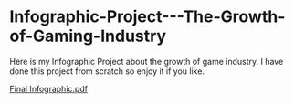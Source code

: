 # Infographic-Project---The-Growth-of-Gaming-Industry
Here is my Infographic Project about the growth of game industry. I have done this project from scratch so enjoy it if you like.

[Final Infographic.pdf](https://github.com/Kylist/Infographic-Project---The-Growth-of-Gaming-Industry/files/5177051/Final.Infographic.pdf)
